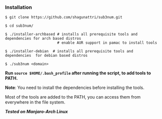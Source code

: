 ### Installation


``` console
$ git clone https://github.com/shagunattri/sub3num.git

$ cd sub3num/

$ ./installer-archbased # installs all prerequisite tools and dependencies for arch based distros
                        # enable AUR support in pamac to install tools

$ ./installer-debian  # installs all prerequisite tools and dependencies  for debian based distros

$ ./sub3num <domain>
```

**Run ```source $HOME/.bash_profile``` after running the script, to add tools to PATH.**


**Note**: You need to install the dependencies before installing the tools.

Most of the tools are added to the PATH, you can access them from everywhere in the file system.


***Tested on Manjaro-Arch Linux***